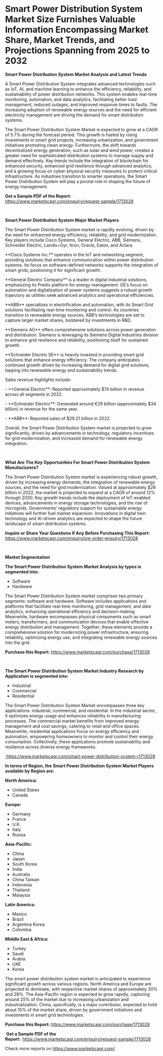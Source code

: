 <p><h1>Smart Power Distribution System Market Size Furnishes Valuable Information Encompassing Market Share, Market Trends, and Projections Spanning from 2025 to 2032</h1></p><p><strong>Smart Power Distribution System Market Analysis and Latest Trends</strong></p>
<p><p>A Smart Power Distribution System integrates advanced technologies such as IoT, AI, and machine learning to enhance the efficiency, reliability, and sustainability of power distribution networks. This system enables real-time monitoring, automation, and data analytics, facilitating better load management, reduced outages, and improved response times to faults. The increasing adoption of renewable energy sources and the need for efficient electricity management are driving the demand for smart distribution systems.</p><p>The Smart Power Distribution System Market is expected to grow at a CAGR of 5.7% during the forecast period. This growth is fueled by rising investments in smart grid projects, increasing urbanization, and government initiatives promoting clean energy. Furthermore, the shift towards decentralized energy generation, such as solar and wind power, creates a greater need for sophisticated distribution systems to manage supply and demand effectively. Key trends include the integration of blockchain for enhanced security, enhanced grid resilience through advanced analytics, and a growing focus on cyber-physical security measures to protect critical infrastructure. As industries transition to smarter operations, the Smart Power Distribution System will play a pivotal role in shaping the future of energy management.</p></p>
<p><strong>Get a Sample PDF of the Report:&nbsp;</strong> <a href="https://www.marketscagr.com/enquiry/request-sample/1713028?utm_campaign=3221&utm_medium=2&utm_source=Github&utm_content=ia&utm_term=28032025&utm_id=smart-power-distribution-system">https://www.marketscagr.com/enquiry/request-sample/1713028</a></p>
<p>&nbsp;</p>
<p><strong>Smart Power Distribution System Major Market Players</strong></p>
<p><p>The Smart Power Distribution System market is rapidly evolving, driven by the need for enhanced energy efficiency, reliability, and grid modernization. Key players include Cisco Systems, General Electric, ABB, Siemens, Schneider Electric, Landis+Gyr, Itron, Oracle, Eaton, and Aclara.</p><p>**Cisco Systems Inc.** operates in the IoT and networking segment, providing solutions that enhance communication within power distribution systems. Its focus on software-defined networks supports the integration of smart grids, positioning it for significant growth.</p><p>**General Electric Company** is a leader in digital industrial solutions, emphasizing its Predix platform for energy management. GE’s focus on automation and digitalization of power systems suggests a robust growth trajectory as utilities seek advanced analytics and operational efficiencies.</p><p>**ABB** specializes in electrification and automation, with its Smart Grid solutions facilitating real-time monitoring and control. As countries transition to renewable energy sources, ABB’s technologies are set to capture larger market shares, bolstered by investments in R&D.</p><p>**Siemens AG** offers comprehensive solutions across power generation and distribution. Siemens is leveraging its Siemens Digital Industries division to enhance grid resilience and reliability, positioning itself for sustained growth.</p><p>**Schneider Electric SE** is heavily invested in providing smart grid solutions that enhance energy efficiency. The company anticipates continued growth driven by increasing demand for digital grid solutions, tapping into renewable energy and sustainability trends.</p><p>Sales revenue highlights include:</p><p>- **General Electric**: Reported approximately $74 billion in revenue across all segments in 2022.</p><p>- **Schneider Electric**: Generated around €29 billion (approximately $34 billion) in revenue for the same year.</p><p>- **ABB**: Reported sales of $29.21 billion in 2022.</p><p>Overall, the Smart Power Distribution System market is projected to grow significantly, driven by advancements in technology, regulatory incentives for grid modernization, and increased demand for renewable energy integration.</p></p>
<p>&nbsp;</p>
<p><strong>What Are The Key Opportunities For Smart Power Distribution System Manufacturers?</strong></p>
<p><p>The Smart Power Distribution System market is experiencing robust growth, driven by increasing energy demands, the integration of renewable energy sources, and the need for grid modernization. Valued at approximately $26 billion in 2022, the market is projected to expand at a CAGR of around 12% through 2030. Key growth trends include the deployment of IoT-enabled devices, advancements in energy storage technologies, and the rise of microgrids. Governments' regulatory support for sustainable energy initiatives will further fuel market expansion. Innovations in digital twin technology and AI-driven analytics are expected to shape the future landscape of smart distribution systems.</p></p>
<p><strong>Inquire or Share Your Questions If Any Before Purchasing This Report:</strong> <a href="https://www.marketscagr.com/enquiry/pre-order-enquiry/1713028?utm_campaign=3221&utm_medium=2&utm_source=Github&utm_content=ia&utm_term=28032025&utm_id=smart-power-distribution-system">https://www.marketscagr.com/enquiry/pre-order-enquiry/1713028</a></p>
<p>&nbsp;</p>
<p><strong>Market Segmentation</strong></p>
<p><strong>The Smart Power Distribution System Market Analysis by types is segmented into:</strong></p>
<p><ul><li>Software</li><li>Hardware</li></ul></p>
<p><p>The Smart Power Distribution System market comprises two primary segments: software and hardware. Software includes applications and platforms that facilitate real-time monitoring, grid management, and data analytics, enhancing operational efficiency and decision-making. Meanwhile, hardware encompasses physical components such as smart meters, transformers, and communication devices that enable effective energy distribution and management. Together, these elements provide a comprehensive solution for modernizing power infrastructure, ensuring reliability, optimizing energy use, and integrating renewable energy sources into the grid.</p></p>
<p><strong>Purchase this Report:&nbsp;</strong><a href="https://www.marketscagr.com/purchase/1713028?utm_campaign=3221&utm_medium=2&utm_source=Github&utm_content=ia&utm_term=28032025&utm_id=smart-power-distribution-system">https://www.marketscagr.com/purchase/1713028</a></p>
<p>&nbsp;</p>
<p><strong>The Smart Power Distribution System Market Industry Research by Application is segmented into:</strong></p>
<p><ul><li>Industrial</li><li>Commercial</li><li>Residential</li></ul></p>
<p><p>The Smart Power Distribution System Market encompasses three key applications: industrial, commercial, and residential. In the industrial sector, it optimizes energy usage and enhances reliability in manufacturing processes. The commercial market benefits from improved energy management and cost savings, catering to retail and office spaces. Meanwhile, residential applications focus on energy efficiency and automation, empowering homeowners to monitor and control their energy consumption. Collectively, these applications promote sustainability and resilience across diverse energy frameworks.</p></p>
<p><a href="https://www.marketscagr.com/smart-power-distribution-system-r1713028?utm_campaign=3221&utm_medium=2&utm_source=Github&utm_content=ia&utm_term=28032025&utm_id=smart-power-distribution-system">&nbsp;https://www.marketscagr.com/smart-power-distribution-system-r1713028</a></p>
<p><strong>In terms of Region, the Smart Power Distribution System Market Players available by Region are:</strong></p>
<p>
    <p> <strong> North America: </strong>
        <ul>
            <li>United States</li>
            <li>Canada</li>
        </ul>
        </p> 
    <p> <strong> Europe: </strong>
        <ul>
            <li>Germany</li>
            <li>France</li>
            <li>U.K.</li>
            <li>Italy</li>
            <li>Russia</li>
        </ul>
        </p> 
    <p> <strong> Asia-Pacific: </strong>
        <ul>
            <li>China</li>
            <li>Japan</li>
            <li>South Korea</li>
            <li>India</li>
            <li>Australia</li>
            <li>China Taiwan</li>
            <li>Indonesia</li>
            <li>Thailand</li>
            <li>Malaysia</li>
        </ul>
        </p> 
    <p> <strong> Latin America: </strong>
        <ul>
            <li>Mexico</li>
            <li>Brazil</li>
            <li>Argentina Korea</li>
            <li>Colombia</li>
        </ul>
        </p> 
    <p> <strong> Middle East & Africa: </strong>
        <ul>
            <li>Turkey</li>
            <li>Saudi</li>
            <li>Arabia</li>
            <li>UAE</li>
            <li>Korea</li>
        </ul>
    </p>
    </p>
<p><p>The smart power distribution system market is anticipated to experience significant growth across various regions. North America and Europe are projected to dominate, with respective market shares of approximately 30% and 28%. The Asia-Pacific region is expected to grow rapidly, capturing around 25% of the market due to increasing urbanization and industrialization. China, specifically, is a major contributor, expected to hold about 15% of the market share, driven by government initiatives and investments in smart grid technologies.</p></p>
<p><strong>Purchase this Report: </strong><a href="https://www.marketscagr.com/purchase/1713028?utm_campaign=3221&utm_medium=2&utm_source=Github&utm_content=ia&utm_term=28032025&utm_id=smart-power-distribution-system">https://www.marketscagr.com/purchase/1713028</a></p>
<p>&nbsp;<strong>Get a Sample PDF of the Report:&nbsp;&nbsp;</strong><a href="https://www.marketscagr.com/enquiry/request-sample/1713028?utm_campaign=3221&utm_medium=2&utm_source=Github&utm_content=ia&utm_term=28032025&utm_id=smart-power-distribution-system">https://www.marketscagr.com/enquiry/request-sample/1713028</a></p>
<p><strong></strong></p>
<p>Check more reports on <a href="https://www.marketscagr.com/?utm_campaign=3221&utm_medium=2&utm_source=Github&utm_content=ia&utm_term=28032025&utm_id=smart-power-distribution-system">https://www.marketscagr.com/</a></p>